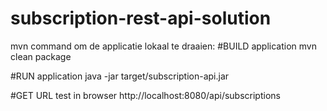 # subscription-rest-api-solution
mvn command om de applicatie lokaal te draaien:
#BUILD application
mvn clean package

#RUN application
java -jar target/subscription-api.jar

#GET URL test in browser
http://localhost:8080/api/subscriptions
